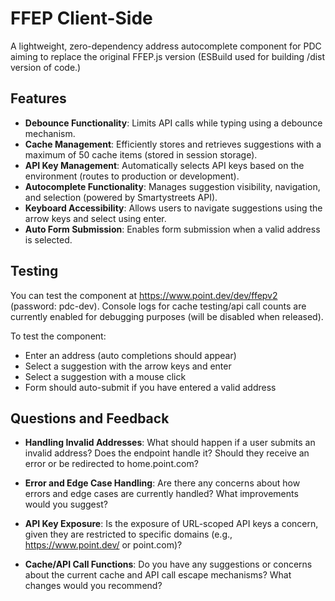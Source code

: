 # FFEP Client-Side

A lightweight, zero-dependency address autocomplete component for PDC aiming to replace the original FFEP.js version (ESBuild used for building /dist version of code.)

## Features

- **Debounce Functionality**: Limits API calls while typing using a debounce mechanism.
- **Cache Management**: Efficiently stores and retrieves suggestions with a maximum of 50 cache items (stored in session storage).
- **API Key Management**: Automatically selects API keys based on the environment (routes to production or development).
- **Autocomplete Functionality**: Manages suggestion visibility, navigation, and selection (powered by Smartystreets API).
- **Keyboard Accessibility**: Allows users to navigate suggestions using the arrow keys and select using enter.
- **Auto Form Submission**: Enables form submission when a valid address is selected.

## Testing

You can test the component at https://www.point.dev/dev/ffepv2 (password: pdc-dev). Console logs for cache testing/api call counts are currently enabled for debugging purposes (will be disabled when released).

To test the component:

- Enter an address (auto completions should appear)
- Select a suggestion with the arrow keys and enter
- Select a suggestion with a mouse click
- Form should auto-submit if you have entered a valid address

## Questions and Feedback

- **Handling Invalid Addresses**: What should happen if a user submits an invalid address? Does the endpoint handle it? Should they receive an error or be redirected to home.point.com?

- **Error and Edge Case Handling**: Are there any concerns about how errors and edge cases are currently handled? What improvements would you suggest?

- **API Key Exposure**: Is the exposure of URL-scoped API keys a concern, given they are restricted to specific domains (e.g., https://www.point.dev/ or point.com)?

- **Cache/API Call Functions**: Do you have any suggestions or concerns about the current cache and API call escape mechanisms? What changes would you recommend?
